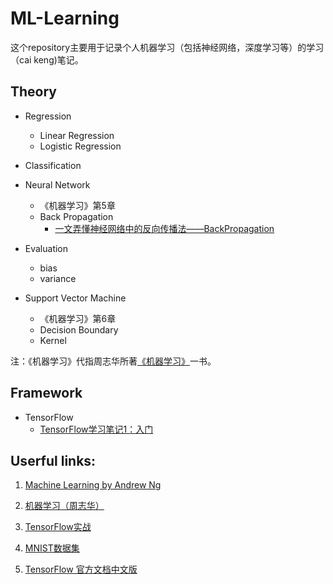 # ML-Learning

这个repository主要用于记录个人机器学习（包括神经网络，深度学习等）的学习（cai keng)笔记。

## Theory

* Regression
	* Linear Regression
	* Logistic Regression

* Classification

* Neural Network
	* 《机器学习》第5章 
	* Back Propagation 
		* [一文弄懂神经网络中的反向传播法——BackPropagation](http://www.cnblogs.com/charlotte77/p/5629865.html)

* Evaluation
	* bias
	* variance 

* Support Vector Machine
	* 《机器学习》第6章
	* Decision Boundary
	* Kernel

注：《机器学习》代指周志华所著[《机器学习》](https://book.douban.com/subject/26708119/)一书。

## Framework

* TensorFlow
	* [TensorFlow学习笔记1：入门](http://www.jeyzhang.com/tensorflow-learning-notes.html)

## Userful links:

1. [Machine Learning by Andrew Ng](https://www.coursera.org/learn/machine-learning/home/welcome)

2. [机器学习（周志华）](https://book.douban.com/subject/26708119/)

3. [TensorFlow实战](https://book.douban.com/subject/26974266/)

4. [MNIST数据集](http://yann.lecun.com/exdb/mnist/)

5. [TensorFlow 官方文档中文版](http://wiki.jikexueyuan.com/project/tensorflow-zh/)